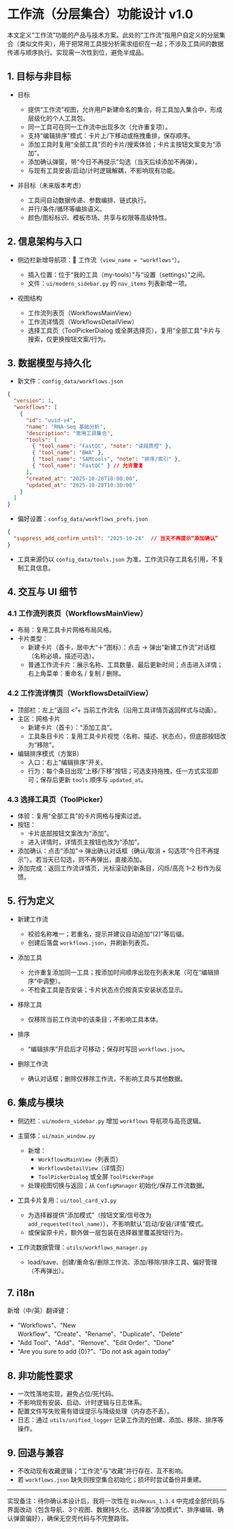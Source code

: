 # 工作流（分层集合）功能设计 v1.0

本文定义“工作流”功能的产品与技术方案。此处的“工作流”指用户自定义的分层集合（类似文件夹），用于把常用工具按分析需求组织在一起；不涉及工具间的数据传递与顺序执行。实现需一次性到位，避免半成品。

## 1. 目标与非目标

- 目标
  - 提供“工作流”视图，允许用户新建命名的集合，将工具加入集合中，形成层级化的个人工具包。
  - 同一工具可在同一工作流中出现多次（允许重复项）。
  - 支持“编辑排序”模式：卡片上/下移动或拖拽重排，保存顺序。
  - 添加工具时复用“全部工具”页的卡片/搜索体验；卡片主按钮文案变为“添加”。
  - 添加确认弹窗，带“今日不再提示”勾选（当天后续添加不再弹）。
  - 与现有工具安装/启动/计时逻辑解耦，不影响现有功能。

- 非目标（未来版本考虑）
  - 工具间自动数据传递、参数编排、链式执行。
  - 并行/条件/循环等编排语义。
  - 颜色/图标标识、模板市场、共享与权限等高级特性。

## 2. 信息架构与入口

- 侧边栏新增导航项：🧩 工作流（`view_name = "workflows"`）。
  - 插入位置：位于“我的工具（my-tools）”与“设置（settings）”之间。
  - 文件：`ui/modern_sidebar.py` 的 `nav_items` 列表新增一项。

- 视图结构
  - 工作流列表页（WorkflowsMainView）
  - 工作流详情页（WorkflowsDetailView）
  - 选择工具页（ToolPickerDialog 或全屏选择页），复用“全部工具”卡片与搜索，仅更换按钮文案/行为。

## 3. 数据模型与持久化

- 新文件：`config_data/workflows.json`

```json
{
  "version": 1,
  "workflows": [
    {
      "id": "uuid-v4",
      "name": "RNA-Seq 基础分析",
      "description": "常用工具集合",
      "tools": [
        { "tool_name": "FastQC", "note": "读段质控" },
        { "tool_name": "BWA" },
        { "tool_name": "SAMtools", "note": "排序/索引" },
        { "tool_name": "FastQC" } // 允许重复
      ],
      "created_at": "2025-10-28T10:00:00",
      "updated_at": "2025-10-28T10:30:00"
    }
  ]
}
```

- 偏好设置：`config_data/workflows_prefs.json`

```json
{
  "suppress_add_confirm_until": "2025-10-28"  // 当天不再提示“添加确认”
}
```

- 工具来源仍以 `config_data/tools.json` 为准，工作流只存工具名引用，不复制工具信息。

## 4. 交互与 UI 细节

### 4.1 工作流列表页（WorkflowsMainView）
- 布局：复用工具卡片网格布局风格。
- 卡片类型：
  - 新建卡片（首卡，居中大“＋”图标）：点击 → 弹出“新建工作流”对话框（名称必填，描述可选）。
  - 普通工作流卡片：展示名称、工具数量、最后更新时间；点击进入详情；右上角菜单：重命名 / 复制 / 删除。

### 4.2 工作流详情页（WorkflowsDetailView）
- 顶部栏：左上“返回 <”+ 当前工作流名（沿用工具详情页返回样式与动画）。
- 主区：网格卡片
  - 新建卡片（首卡）：“添加工具”。
  - 工具条目卡片：复用工具卡片视觉（名称、描述、状态点），但底部按钮改为“移除”。
- 编辑排序模式（方案B）
  - 入口：右上“编辑排序”开关。
  - 行为：每个条目出现“上移/下移”按钮；可选支持拖拽，任一方式实现即可；保存后更新 `tools` 顺序与 `updated_at`。

### 4.3 选择工具页（ToolPicker）
- 体验：复用“全部工具”的卡片网格与搜索过滤。
- 按钮：
  - 卡片底部按钮文案改为“添加”。
  - 进入详情时，详情页主按钮也改为“添加”。
- 添加确认：点击“添加”→ 弹出确认对话框（确认/取消 + 勾选项“今日不再提示”）。若当天已勾选，则不再弹出，直接添加。
- 添加完成：返回工作流详情页，光标滚动到新条目，闪烁/高亮 1–2 秒作为反馈。

## 5. 行为定义

- 新建工作流
  - 校验名称唯一；若重名，提示并建议自动追加“(2)”等后缀。
  - 创建后落盘 `workflows.json`，并刷新列表页。

- 添加工具
  - 允许重复添加同一工具；按添加时间顺序出现在列表末尾（可在“编辑排序”中调整）。
  - 不检查工具是否安装；卡片状态点仍按真实安装状态显示。

- 移除工具
  - 仅移除当前工作流中的该条目；不影响工具本体。

- 排序
  - “编辑排序”开启后才可移动；保存时写回 `workflows.json`。

- 删除工作流
  - 确认对话框；删除仅移除工作流，不影响工具与其他数据。

## 6. 集成与模块

- 侧边栏：`ui/modern_sidebar.py` 增加 `workflows` 导航项与高亮逻辑。
- 主窗体：`ui/main_window.py`
  - 新增：
    - `WorkflowsMainView`（列表页）
    - `WorkflowsDetailView`（详情页）
    - `ToolPickerDialog` 或全屏 `ToolPickerPage`
  - 处理视图切换与返回；从 `ConfigManager` 初始化/保存工作流数据。

- 工具卡片复用：`ui/tool_card_v3.py`
  - 为选择器提供“添加模式”（按钮文案/信号改为 `add_requested(tool_name)`），不影响默认“启动/安装/详情”模式。
  - 或保留原卡片，额外做一层包装在选择器里覆盖按钮行为。

- 工作流数据管理：`utils/workflows_manager.py`
  - load/save、创建/重命名/删除工作流、添加/移除/排序工具、偏好管理（不再弹出）。

## 7. i18n

新增（中/英）翻译键：
- "Workflows"、"New Workflow"、"Create"、"Rename"、"Duplicate"、"Delete"
- "Add Tool"、"Add"、"Remove"、"Edit Order"、"Done"
- "Are you sure to add {0}?"、"Do not ask again today"

## 8. 非功能性要求

- 一次性落地实现，避免占位/死代码。
- 不影响现有安装、启动、计时逻辑与日志体系。
- 配置文件写失败需有错误提示与降级处理（内存态不丢）。
- 日志：通过 `utils/unified_logger` 记录工作流的创建、添加、移除、排序等操作。

## 9. 回退与兼容

- 不改动现有收藏逻辑；“工作流”与“收藏”并行存在、互不影响。
- 若 `workflows.json` 缺失则按空集合初始化；损坏时尝试备份并重建。

---

实现备注：待你确认本设计后，我将一次性在 `BioNexus_1.3.4` 中完成全部代码与界面改动（包含导航、3个视图、数据持久化、选择器“添加模式”、排序编辑、确认弹窗偏好），确保无空壳代码与不完整路径。

